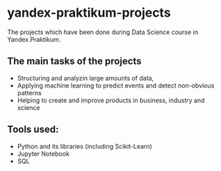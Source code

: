 # yandex-praktikum-projects
The projects which have been done during Data Science course in Yandex.Praktikum.

## The main tasks of the projects
- Structuring and analyzin large amounts of data, 
- Applying machine learning to predict events and detect non-obvious patterns
- Helping to create and improve products in business, industry and science

## Tools used:
- Python and its libraries (including Scikit-Learn)
- Jupyter Notebook
- SQL
